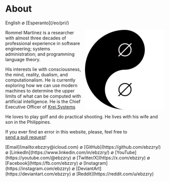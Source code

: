 About
=====

<div class="center">English ∅ [Esperanto](/eo/pri/)</div>

<div>
<img src="/images/site/taijitu-empty-sets.png" style="float: right; width: 50%; margin: 0px 0px 0px 10px">

Rommel Martínez is a researcher with almost three decades of professional
experience in software engineering; systems administration; and programming
language theory.

His interests lie with consciousness, the mind, reality, dualism, and
computationalism. He is currently exploring how we can use modern machines to
determine the upper limits of what can be computed with artificial intelligence.
He is the Chief Executive Officer of [Krei.Systems](https://krei.systems)

He loves to play golf and do practical shooting. He lives with his wife and son
in the Philippines.

If you ever find an error in this website, please, feel free to
[send a pull request](https://github.com/ebzzry/ebzzry.github.io)!
</div>

<div class="center">
[Email](mailto:ebzzry@icloud.com) ∅ [GitHub](https://github.com/ebzzry/) ∅ [LinkedIn](https://www.linkedin.com/in/ebzzry/) ∅ [YouTube](https://youtube.com/@ebzzry) ∅ [Twitter/X](https://x.com/ebzzry) ∅ [Facebook](https://fb.com/ebzzry) ∅ [Instagram](https://instagram.com/ebzzry) ∅ [DeviantArt](https://deviantart.com/ebzzry) ∅ [Reddit](https://reddit.com/u/ebzzry)<br>
</div>

